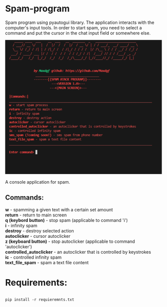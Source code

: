 # Spam-program
Spam program using pyautogui library. The application interacts with the computer's input tools. In order to start spam, you need to select a command and put the cursor in the chat input field or somewhere else.

![](picture.png)

A console application for spam.

<h2>Commands:</h2>

<b>w</b> - spamming a given text with a certain set amount
<br>
<b>return</b> - return to main screen
<br>
<b>q (keybord button)</b> - stop spam (applicable to command 'i')
<br>
<b>i</b> - infinity spam
<br>
<b>destroy</b> - destroy selected action
<br>
<b>autoclicker</b> - cursor autoclicker
<br>
<b>z (keyboard button)</b> - stop autoclicker (applicable to command 'autoclicker')
<br>
<b>controlled_autoclicker</b> - an autoclicker that is controlled by keystrokes
<br>
<b>ic</b> - controlled infinity spam
<br>
<b>text_file_spam</b> - spam a text file content

<h1>Requirements:</h1>

##
    pip install -r requieremnts.txt
